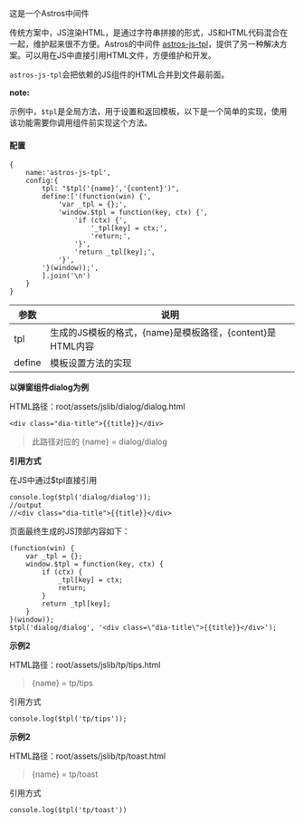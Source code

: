 这是一个Astros中间件

传统方案中，JS渲染HTML，是通过字符串拼接的形式，JS和HTML代码混合在一起，维护起来很不方便。Astros的中间件 [astros-js-tpl](https://www.npmjs.com/package/astros-js-tpl)，提供了另一种解决方案。可以用在JS中直接引用HTML文件，方便维护和开发。

`astros-js-tpl`会把依赖的JS组件的HTML合并到文件最前面。

**note:**

示例中，`$tpl`是全局方法，用于设置和返回模板，以下是一个简单的实现，使用该功能需要你调用组件前实现这个方法。

#### 配置

```
{
    name:'astros-js-tpl',
    config:{
        tpl: "$tpl('{name}','{content}')",
        define:['(function(win) {',
            'var _tpl = {};',
            'window.$tpl = function(key, ctx) {',
                'if (ctx) {',
                    '_tpl[key] = ctx;',
                    'return;',
                '}',
                'return _tpl[key];',
            '}',
        '}(window));',
        ].join('\n')
    }
}
```

参数|说明
----|----
tpl|  生成的JS模板的格式，{name}是模板路径，{content}是HTML内容
define| 模板设置方法的实现


**以弹窗组件dialog为例**

HTML路径：root/assets/jslib/dialog/dialog.html

```
<div class="dia-title">{{title}}</div>
```

> 此路径对应的 {name} = dialog/dialog

**引用方式**

在JS中通过$tpl直接引用

```
console.log($tpl('dialog/dialog'));
//output
//<div class="dia-title">{{title}}</div>
```

页面最终生成的JS顶部内容如下：


```
(function(win) {
    var _tpl = {};
    window.$tpl = function(key, ctx) {
        if (ctx) {
            _tpl[key] = ctx;
            return;
        }
        return _tpl[key];
    }
}(window));
$tpl('dialog/dialog', '<div class=\"dia-title\">{{title}}</div>');
```


**示例2**

HTML路径：root/assets/jslib/tp/tips.html

> {name} = tp/tips

引用方式

```
console.log($tpl('tp/tips'));
```

**示例2**

HTML路径：root/assets/jslib/tp/toast.html

> {name} = tp/toast

引用方式

```
console.log($tpl('tp/toast'))
```